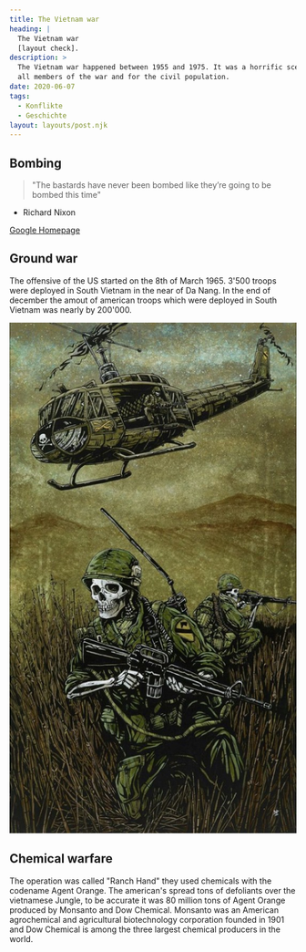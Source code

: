```yaml
---
title: The Vietnam war
heading: |
  The Vietnam war 
  [layout check].
description: >
  The Vietnam war happened between 1955 and 1975. It was a horrific scenario for 
  all members of the war and for the civil population.
date: 2020-06-07
tags:
  - Konflikte
  - Geschichte
layout: layouts/post.njk
---
```


## Bombing

> "The bastards have never been bombed like they’re going to be bombed this time"

- Richard Nixon

[Google Homepage](https://www.google.com)

## Ground war

The offensive of the US started on the 8th of March 1965.
3'500 troops were deployed in South Vietnam in the near of Da Nang.
In the end of december the amout of american troops which were deployed in South Vietnam was nearly by 200'000.

![dfgfg](/img/1570290412_71718475_3100852099929071_1513491160226594816_n.jpg)

## Chemical warfare

The operation was called "Ranch Hand" they used chemicals with the codename Agent Orange.
The american's spread tons of defoliants over the vietnamese Jungle, to be accurate it was 80 million tons of Agent Orange produced by Monsanto and Dow Chemical. Monsanto was an American agrochemical and agricultural biotechnology corporation founded in 1901 and Dow Chemical is among the three largest chemical producers in the world.
